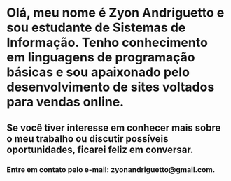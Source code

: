 <h1>Olá, meu nome é Zyon Andriguetto e sou estudante de Sistemas de Informação. Tenho conhecimento em linguagens de programação básicas e sou apaixonado pelo desenvolvimento de sites voltados para vendas online.</h1>
<h2>Se você tiver interesse em conhecer mais sobre o meu trabalho ou discutir possíveis oportunidades, ficarei feliz em conversar.</h2>
<h3>Entre em contato pelo e-mail: zyonandriguetto@gmail.com.</h3>
